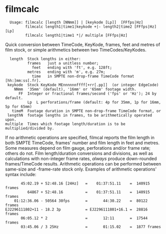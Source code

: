 # filmcalc
```
  Usage: filmcalc [length [NNmm]] | [keykode [Lp]]  [FFfps|Hz]
         filmcalc length1|time1|keykode +|- length2|time2 [FFfps|Hz] [Lp]
         filmcalc length1|time1 *|/ multiple [FFfps|Hz]
```
Quick conversion between TimeCode, KeyKode, frames, feet and metres of film stock, or simple arithmetics between two TimeCodes/KeyKodes.

```
  length  Stock lengths in either:
          frames   just a unitless number;
            feet   ending with 'ft', e.g. 128ft;
          metres   ending with 'm', e.g. 27m;
            time   in SMPTE non-drop-frame TimeCode format [hh:]mm:ss[.fr].
 keykode  Stock KeyKode MEnnnnnnffff[+rr[.pp]]  (or integer EdgeCode)
    NNmm  '35mm' (default), '16mm' or '65mm' footage width.
      FF  Integer or fractional frames/second ('fps' or 'Hz'); 24 by default.
          Lp  L perforations/frame (default: 4p for 35mm, 1p for 16mm, 5p for 65mm)
   timeM  Footage duration in SMPTE non-drop-frame TimeCode format, or
 lengthN  footage lengths in frames, to be arithmetically operated upon.
multiple  Times which footage length/duration is to be multiplied/divided by.
```
  If no arithmetic operations are specified, filmcal reports the film length in
both SMPTE TimeCode, frames' number and film length in feet and metres. Some
measures depend on film gauge, perforations and/or frame rate; others do not.
  Film length/duration conversions and divisions, as well as calculations with
non-integer frame rates, *always* produce down-rounded frames/TimeCode results.
  Arithmetic operations can be performed between same-size and -frame-rate
stock only. Examples of arithmetic operations' syntax include:
```
       45:02.19 + 52:48.16 [24Hz]   =    01:37:51.11    =  140915 frames
          64867 + 52:48.16          =    01:37:51.11    =  140915 frames
    01:12:36.06 - 50564 30fps       =       44:30.22    =  80122 frames
EJ2296111802+11 - 18.2 3p           = EJ2296111801+16.1 =  28816 frames
       06:05.12 * 2                 =       12:11       =  17544 frames
       03:45.06 / 3 25Hz            =       01:15.02    =  1877 frames
```
